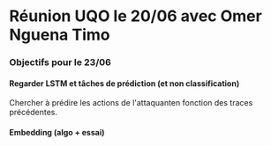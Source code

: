# Réunion UQO le 20/06 avec Omer Nguena Timo

### Objectifs pour le 23/06

#### Regarder LSTM et tâches de prédiction (et non classification)
Chercher à prédire les actions de l'attaquanten fonction des traces précédentes.

#### Embedding (algo + essai)


